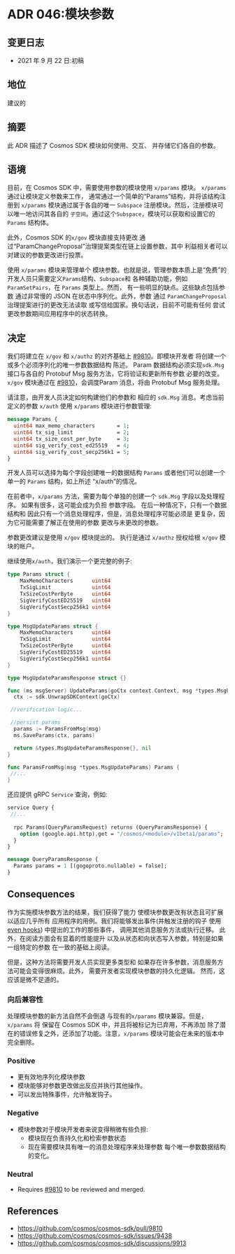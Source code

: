 # ADR 046:模块参数

## 变更日志

- 2021 年 9 月 22 日:初稿

## 地位

建议的

## 摘要

此 ADR 描述了 Cosmos SDK 模块如何使用、交互、
并存储它们各自的参数。

## 语境

目前，在 Cosmos SDK 中，需要使用参数的模块使用
`x/params` 模块。 `x/params` 通过让模块定义参数来工作，
通常通过一个简单的“Params”结构，并将该结构注册到
`x/params` 模块通过属于各自的唯一 `Subspace`
注册模块。然后，注册模块可以唯一地访问其各自的
`子空间`。通过这个`Subspace`，模块可以获取和设置它的`Params`
结构体。

此外，Cosmos SDK 的`x/gov` 模块直接支持更改
通过“ParamChangeProposal”治理提案类型在链上设置参数，其中
利益相关者可以对建议的参数更改进行投票。

使用 `x/params` 模块来管理单个
模块参数。也就是说，管理参数本质上是“免费”的
开发人员只需要定义`Params`结构、`Subspace`和
各种辅助功能，例如`ParamSetPairs`，在 `Params` 类型上。然而，
有一些明显的缺点。这些缺点包括参数
通过非常慢的 JSON 在状态中序列化。此外，参数
通过 `ParamChangeProposal` 治理提案进行的更改无法读取
或写信给国家。换句话说，目前不可能有任何
尝试更改参数期间应用程序中的状态转换。

## 决定

我们将建立在 `x/gov` 和 `x/authz` 的对齐基础上
[#9810](https://github.com/cosmos/cosmos-sdk/pull/9810)。即模块开发者
将创建一个或多个必须序列化的唯一参数数据结构
陈述。 Param 数据结构必须实现`sdk.Msg` 接口与各自的
Protobuf Msg 服务方法，它将验证和更新所有参数
必要的改变。 `x/gov` 模块通过在
[#9810](https://github.com/cosmos/cosmos-sdk/pull/9810)，会调度Param
消息，将由 Protobuf Msg 服务处理。

请注意，由开发人员决定如何构建他们的参数和
相应的 `sdk.Msg` 消息。考虑当前定义的参数
`x/auth` 使用 `x/params` 模块进行参数管理: 

```protobuf
message Params {
  uint64 max_memo_characters       = 1;
  uint64 tx_sig_limit              = 2;
  uint64 tx_size_cost_per_byte     = 3;
  uint64 sig_verify_cost_ed25519   = 4;
  uint64 sig_verify_cost_secp256k1 = 5;
}
```

开发人员可以选择为每个字段创建唯一的数据结构
`Params` 或者他们可以创建一个单一的 `Params` 结构，如上所述
“x/auth”的情况。

在前者中，`x/params` 方法，需要为每个单独的创建一个 `sdk.Msg`
字段以及处理程序。 如果有很多，这可能会成为负担
参数字段。 在后一种情况下，只有一个数据结构和
因此只有一个消息处理程序，但是，消息处理程序可能必须是
更复杂，因为它可能需要了解正在使用的参数
更改与未更改的参数。

参数更改建议是使用 `x/gov` 模块提出的。 执行是通过
`x/authz` 授权给根 `x/gov` 模块的帐户。

继续使用`x/auth`，我们演示一个更完整的例子: 
```go
type Params struct {
	MaxMemoCharacters      uint64
	TxSigLimit             uint64
	TxSizeCostPerByte      uint64
	SigVerifyCostED25519   uint64
	SigVerifyCostSecp256k1 uint64
}

type MsgUpdateParams struct {
	MaxMemoCharacters      uint64
	TxSigLimit             uint64
	TxSizeCostPerByte      uint64
	SigVerifyCostED25519   uint64
	SigVerifyCostSecp256k1 uint64
}

type MsgUpdateParamsResponse struct {}

func (ms msgServer) UpdateParams(goCtx context.Context, msg *types.MsgUpdateParams) (*types.MsgUpdateParamsResponse, error) {
  ctx := sdk.UnwrapSDKContext(goCtx)

 //verification logic...

 //persist params
  params := ParamsFromMsg(msg)
  ms.SaveParams(ctx, params)

  return &types.MsgUpdateParamsResponse{}, nil
}

func ParamsFromMsg(msg *types.MsgUpdateParams) Params {
 //...
}
```

还应提供 gRPC `Service` 查询，例如: 

```protobuf
service Query {
 //...
  
  rpc Params(QueryParamsRequest) returns (QueryParamsResponse) {
    option (google.api.http).get = "/cosmos/<module>/v1beta1/params";
  }
}

message QueryParamsResponse {
  Params params = 1 [(gogoproto.nullable) = false];
}
```

## Consequences

作为实施模块参数方法的结果，我们获得了能力
使模块参数更改有状态且可扩展以适应几乎所有
应用程序的用例。我们将能够发出事件(并触发注册的钩子
使用 [even hooks](https://github.com/cosmos/cosmos-sdk/discussions/9656)) 中提出的工作的那些事件，
调用其他消息服务方法或执行迁移。
此外，在阅读方面会有显着的性能提升
以及从状态和向状态写入参数，特别是如果一组特定的参数
在一致的基础上阅读。

但是，这种方法将需要开发人员实现更多类型和
如果存在许多参数，消息服务方法可能会变得很麻烦。此外，
需要开发者实现模块参数的持久化逻辑。
然而，这应该是微不足道的。

### 向后兼容性

处理模块参数的新方法自然不会倒退
与现有的`x/params` 模块兼容。但是，`x/params` 将
保留在 Cosmos SDK 中，并且将被标记为已弃用，不再添加
除了潜在的错误修复之外，还添加了功能。注意，`x/params`
模块可能会在未来的版本中完全删除。 
### Positive

- 更有效地序列化模块参数
- 模块能够对参数更改做出反应并执行其他操作。
- 可以发出特殊事件，允许触发钩子。 
### Negative

- 模块参数对于模块开发者来说变得稍微有些负担:
     - 模块现在负责持久化和检索参数状态
     - 现在需要模块具有唯一的消息处理程序来处理参数
       每个唯一参数数据结构的变化。 

### Neutral

- Requires [#9810](https://github.com/cosmos/cosmos-sdk/pull/9810) to be reviewed
  and merged.

<!-- ## Further Discussions

While an ADR is in the DRAFT or PROPOSED stage, this section should contain a summary of issues to be solved in future iterations (usually referencing comments from a pull-request discussion).
Later, this section can optionally list ideas or improvements the author or reviewers found during the analysis of this ADR. -->

## References

- https://github.com/cosmos/cosmos-sdk/pull/9810
- https://github.com/cosmos/cosmos-sdk/issues/9438
- https://github.com/cosmos/cosmos-sdk/discussions/9913
